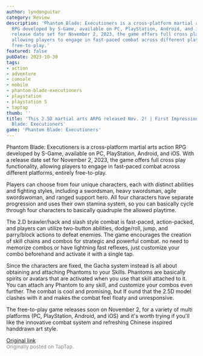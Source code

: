 ```yaml
---
author: lyndonguitar
category: Review
description: 'Phantom Blade: Executioners is a cross-platform martial arts action
  RPG developed by S-Game, available on PC, PlayStation, Android, and iOS. With a
  release date set for November 2, 2023, the game offers full cross play functionality,
  allowing players to engage in fast-paced combat across different platforms, entirely
  free-to-play.'
featured: false
pubDate: 2023-10-30
tags:
- action
- adventure
- console
- mobile
- phantom-blade-executioners
- playstation
- playstation 5
- taptap
thumb: ''
title: 'This 2.5D martial arts ARPG released Nov. 2! | First Impressions - Phantom
  Blade: Executioners'
game: 'Phantom Blade: Executioners'
---
```

Phantom Blade: Executioners is a cross-platform martial arts action RPG developed by S-Game, available on PC, PlayStation, Android, and iOS. With a release date set for November 2, 2023, the game offers full cross play functionality, allowing players to engage in fast-paced combat across different platforms, entirely free-to-play.

Players can choose from four unique characters, each with distinct abilities and fighting styles, including a swordsman, heavy swordsman, agile swordswoman, and ranged support hero. All four characters have separate progression and uses their own stamina system, so you can basically cycle through four characters to basically quadruple the allowed playtime.

The 2.D brawler/hack and slash style combat is fast-paced, action-packed, and players can utilize two-button abilities, dodge/roll, jump, and parry/block actions to defeat enemies. The game encourages the creation of skill chains and combos for strategic and powerful combat. no need to memorize combos or have lightning fast reflexes, just customize your combo beforehand and activate it with a single tap.

Since the characters are fixed, the Gacha system instead is all about obtaining and attaching Phantoms to your Skills. Phantoms are basically spirits or avatars that are activated when you use that skill attached to it. You can attach any Phantom to any skill, and customize your combos even further. The combat is cool and promising, but If ound that the 2.5D model clashes with it and makes the combat feel floaty and unresponsive.

The free-to-play game releases soon on November 2, for a variety of multi platforms (PC, PlayStation, Android, and iOS) and it's worth trying if you'll like the innovative combat system and refreshing Chinese inspired handdrawn art style.

[Original link](https://www.taptap.io/post/6489732)<br><span style="font-size: 0.95em; color: #888;">Originally posted on TapTap.</span>